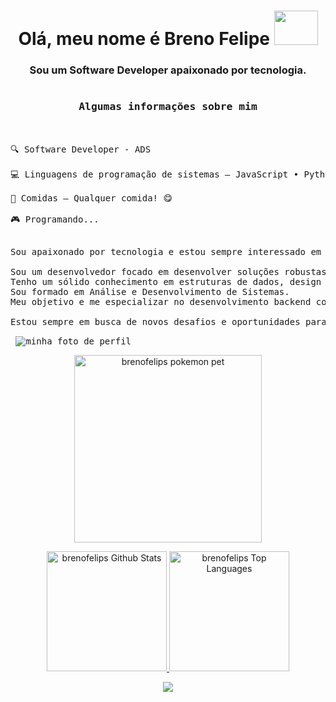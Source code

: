 <h1 align=center>Olá, meu nome é Breno Felipe <img src="https://media4.giphy.com/media/v1.Y2lkPTc5MGI3NjExam43NXdlNnlna2FocTAwdG02bHQ4bmF1b3IxZGd1a3pqb2ZsdTlnbiZlcD12MV9pbnRlcm5hbF9naWZfYnlfaWQmY3Q9Zw/UDclWKlmfmq7twI3iJ/giphy.gif" width="70px" height="55px"> </h1>
<h3 align=center>Sou um Software Developer apaixonado por tecnologia.</h3>

<pre>
<h3 align=center> Algumas informações sobre mim </h3>
  
🔍 Software Developer - ADS

💻 Linguagens de programação de sistemas — JavaScript • Python • TypeScript • Java 

🍕 Comidas — Qualquer comida! 😋

🎮 Programando... 
<p>
Sou apaixonado por tecnologia e estou sempre interessado em aprender algo novo. 

Sou um desenvolvedor focado em desenvolver soluções robustas, escaláveis e eficientes. 
Tenho um sólido conhecimento em estruturas de dados, design patterns e boas práticas de código. 
Sou formado em Análise e Desenvolvimento de Sistemas. 
Meu objetivo e me especializar no desenvolvimento backend com Java e Spring Boot.
  
Estou sempre em busca de novos desafios e oportunidades para aplicar e expandir meu conhecimento.
</p> <img alt="minha foto de perfil" align="center" src="https://avatars.githubusercontent.com/u/166960441?v=4"/>
</pre>

<div align="center">
    <a href="https://github.com/brenofelips">
        <img alt="brenofelips pokemon pet" title="Clique no link para conferir a URL" src="https://pokemon-status.vercel.app/?pokemon=charmander&user=brenofelips&theme=charmander" height="300px">
    </a>
</div>

<p align="center">
    <a href="https://github.com/brenofelips">
        <img alt="brenofelips Github Stats" title="Clique no link para conferir a URL" src="https://denvercoder1-github-readme-stats.vercel.app/api/?username=brenofelips&show_icons=true&count_private=true&layout=compact&theme=radical" height="192px">
    </a>
  
  <a href="https://github.com/brenofelips">
        <img alt="brenofelips Top Languages" title="Clique no link para conferir a URL" src="https://github-readme-stats.vercel.app/api/top-langs/?username=brenofelips&langs_count=9&count_private=true&layout=compact&theme=radical" height="192px">
    </a>
</p>
<p align="center">
<!--     <img src="https://github-readme-stats.vercel.app/api/wakatime?username=brenofelips&theme=radical"> -->
    <img src="https://github-readme-activity-graph.vercel.app/graph?username=brenofelips&custom_title=Atividade%20do%20GitHub%20de%20brenofelips&bg_color=141321&text_color=FE428E&line=FE428E&point=0079fa&area=true&hide_border=true">
</p>
